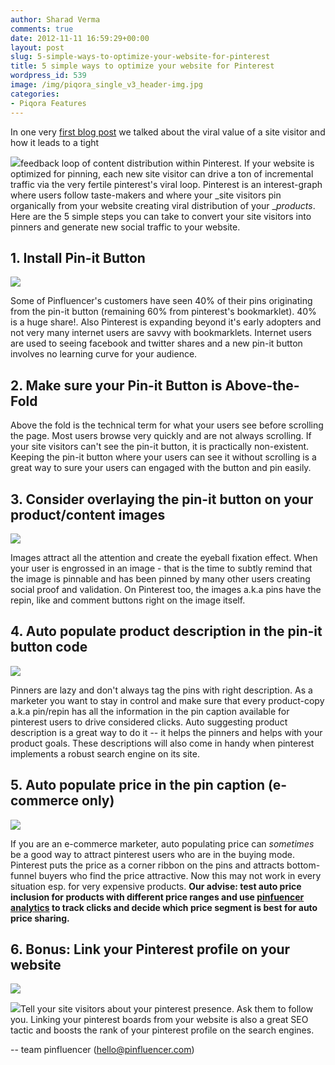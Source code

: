 ```yaml
---
author: Sharad Verma
comments: true
date: 2012-11-11 16:59:29+00:00
layout: post
slug: 5-simple-ways-to-optimize-your-website-for-pinterest
title: 5 simple ways to optimize your website for Pinterest
wordpress_id: 539
image: /img/piqora_single_v3_header-img.jpg
categories:
- Piqora Features
---
```


In one very [first blog post](http://blog.pinfluencer.com/pinterest-brand-engagement-vs-roi/) we talked about the viral value of a site visitor and how it leads to a tight

![](http://blog.pinfluencer.com/wp-content/uploads/2012/05/viralloop1.png)feedback loop of content distribution within Pinterest. If your website is optimized for pinning, each new site visitor can drive a ton of incremental traffic via the very fertile pinterest's viral loop. Pinterest is an interest-graph where users follow taste-makers and where your _site visitors pin organically from your website creating viral distribution of your __products_. Here are the 5 simple steps you can take to convert your site visitors into pinners and generate new social traffic to your website.




## 1. Install Pin-it Button


[![](http://blog.pinfluencer.com/wp-content/uploads/2012/11/pin-itbelt.png)](http://blog.pinfluencer.com/wp-content/uploads/2012/11/pin-itbelt.png)

Some of Pinfluencer's customers have seen 40% of their pins originating from the pin-it button (remaining 60% from pinterest's bookmarklet). 40% is a huge share!. Also Pinterest is expanding beyond it's early adopters and not very many internet users are savvy with bookmarklets. Internet users are used to seeing facebook and twitter shares and a new pin-it button involves no learning curve for your audience.<!-- more -->


## 2. Make sure your Pin-it Button is Above-the-Fold


Above the fold is the technical term for what your users see before scrolling the page. Most users browse very quickly and are not always scrolling. If your site visitors can't see the pin-it button, it is practically non-existent. Keeping the pin-it button where your users can see it without scrolling is a great way to sure your users can engaged with the button and pin easily.


## 3. Consider overlaying the pin-it button on your product/content images




[![](http://blog.pinfluencer.com/wp-content/uploads/2012/11/overlaypin.png)](http://blog.pinfluencer.com/wp-content/uploads/2012/11/overlaypin.png)


Images attract all the attention and create the eyeball fixation effect. When your user is engrossed in an image - that is the time to subtly remind that the image is pinnable and has been pinned by many other users creating social proof and validation. On Pinterest too, the images a.k.a pins have the repin, like and comment buttons right on the image itself.


## 4. Auto populate product description in the pin-it button code




[![](http://blog.pinfluencer.com/wp-content/uploads/2012/11/autodesc-1024x340.png)](http://blog.pinfluencer.com/wp-content/uploads/2012/11/autodesc.png)


Pinners are lazy and don't always tag the pins with right description. As a marketer you want to stay in control and make sure that every product-copy a.k.a pin/repin has all the information in the pin caption available for pinterest users to drive considered clicks. Auto suggesting product description is a great way to do it -- it helps the pinners and helps with your product goals. These descriptions will also come in handy when pinterest implements a robust search engine on its site.


## 5. Auto populate price in the pin caption (e-commerce only)




[![](http://blog.pinfluencer.com/wp-content/uploads/2012/11/priceoverlay-1024x434.png)](http://blog.pinfluencer.com/wp-content/uploads/2012/11/priceoverlay.png)


If you are an e-commerce marketer, auto populating price can _sometimes_ be a good way to attract pinterest users who are in the buying mode. Pinterest puts the price as a corner ribbon on the pins and attracts bottom-funnel buyers who find the price attractive. Now this may not work in every situation esp. for very expensive products. **Our advise: test auto price inclusion for products with different price ranges and use [pinfuencer analytics](http://www.pinfluencer.com) to track clicks and decide which price segment is best for auto price sharing.**


## 6. Bonus: Link your Pinterest profile on your website




[![](http://blog.pinfluencer.com/wp-content/uploads/2012/11/beltshare-1024x105.png)](http://blog.pinfluencer.com/wp-content/uploads/2012/11/beltshare.png)




[![](http://blog.pinfluencer.com/wp-content/uploads/2012/11/followonp.png)](http://blog.pinfluencer.com/wp-content/uploads/2012/11/followonp.png)Tell your site visitors about your pinterest presence. Ask them to follow you. Linking your pinterest boards from your website is also a great SEO tactic and boosts the rank of your pinterest profile on the search engines.


-- team pinfluencer (hello@pinfluencer.com)
